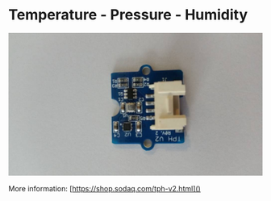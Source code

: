 # Temperature - Pressure - Humidity

![TPH Sensor](./img/tph-sensor.jpg)

More information:
[https://shop.sodaq.com/tph-v2.html]()
